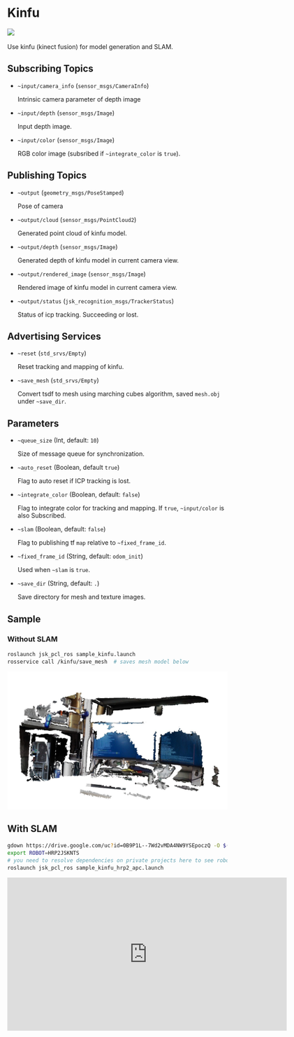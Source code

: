 # Kinfu

![](images/kinfu.gif)

Use kinfu (kinect fusion) for model generation and SLAM.


## Subscribing Topics

* `~input/camera_info` (`sensor_msgs/CameraInfo`)

  Intrinsic camera parameter of depth image

* `~input/depth` (`sensor_msgs/Image`)

  Input depth image.

* `~input/color` (`sensor_msgs/Image`)

  RGB color image (subsribed if `~integrate_color` is `true`).


## Publishing Topics

* `~output` (`geometry_msgs/PoseStamped`)

  Pose of camera

* `~output/cloud` (`sensor_msgs/PointCloud2`)

  Generated point cloud of kinfu model.

* `~output/depth` (`sensor_msgs/Image`)

  Generated depth of kinfu model in current camera view.

* `~output/rendered_image` (`sensor_msgs/Image`)

  Rendered image of kinfu model in current camera view.

* `~output/status` (`jsk_recognition_msgs/TrackerStatus`)

  Status of icp tracking. Succeeding or lost.


## Advertising Services

* `~reset` (`std_srvs/Empty`)

  Reset tracking and mapping of kinfu.

* `~save_mesh` (`std_srvs/Empty`)

  Convert tsdf to mesh using marching cubes algorithm, saved `mesh.obj` under `~save_dir`.


## Parameters

* `~queue_size` (Int, default: `10`)

  Size of message queue for synchronization.

* `~auto_reset` (Boolean, default `true`)

  Flag to auto reset if ICP tracking is lost.

* `~integrate_color` (Boolean, default: `false`)

  Flag to integrate color for tracking and mapping.
  If `true`, `~input/color` is also Subscribed.

* `~slam` (Boolean, default: `false`)

  Flag to publishing tf `map` relative to `~fixed_frame_id`.

* `~fixed_frame_id` (String, default: `odom_init`)

  Used when `~slam` is `true`.

* `~save_dir` (String, default: `.`)

  Save directory for mesh and texture images.


## Sample


### Without SLAM

```bash
roslaunch jsk_pcl_ros sample_kinfu.launch
rosservice call /kinfu/save_mesh  # saves mesh model below
```

![](images/kinfu_mesh.jpg)


## With SLAM

```bash
gdown https://drive.google.com/uc?id=0B9P1L--7Wd2vMDA4NW9YSEpoczQ -O $(rospack find jsk_pcl_ros)/sample/data/hrp2_apc_2016-07-27-22-08-02.bag
export ROBOT=HRP2JSKNTS
# you need to resolve dependencies on private projects here to see robot model on rviz.
roslaunch jsk_pcl_ros sample_kinfu_hrp2_apc.launch
```

<div class="text-center">
  <iframe src="https://drive.google.com/file/d/0B9P1L--7Wd2vWjJWbU9rQlE4bUE/preview?autoplay=1" width="640" height="350" frameborder="0"></iframe>
</div>